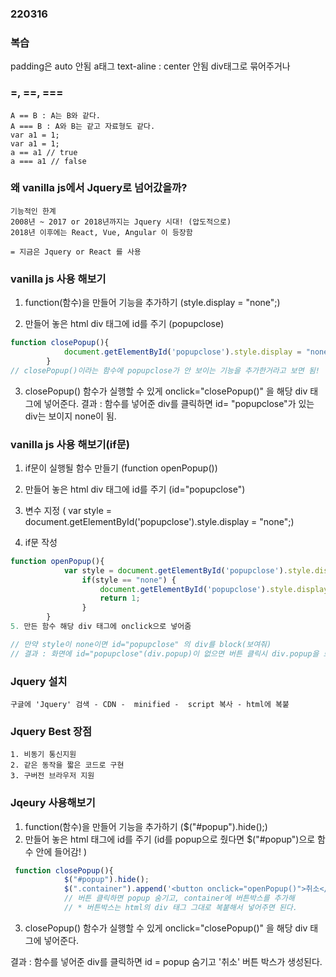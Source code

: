 ### 220316

### 복습
padding은 auto 안됨
a태그 text-aline : center 안됨
div태그로 묶어주거나 


### =, ==, ===
```
A == B : A는 B와 같다.
A === B : A와 B는 같고 자료형도 같다.
var a1 = 1;
var a1 = 1; 
a == a1 // true
a === a1 // false

```


### 왜 vanilla js에서 Jquery로 넘어갔을까?
```
기능적인 한계
2008년 ~ 2017 or 2018년까지는 Jquery 시대! (압도적으로)
2018년 이후에는 React, Vue, Angular 이 등장함

= 지금은 Jquery or React 를 사용
```


### vanilla js 사용 해보기

1. function(함수)을 만들어 기능을 추가하기 (style.display = "none";)

2. 만들어 놓은 html div 태그에 id를 주기 (popupclose)
```js
function closePopup(){
            document.getElementById('popupclose').style.display = "none";
        }
// closePopup()이라는 함수에 popupclose가 안 보이는 기능을 추가한거라고 보면 됨!

```
3. closePopup() 함수가 실행할 수 있게 onclick="closePopup()" 을 해당 div 태그에 넣어준다.
결과 : 함수를 넣어준 div를 클릭하면 id= "popupclose"가 있는 div는 보이지 none이 됨.

 

### vanilla js 사용 해보기(if문)
1. if문이 실행될 함수 만들기 (function openPopup())

2. 만들어 놓은 html div 태그에 id를 주기 (id="popupclose")

3. 변수 지정 ( var style = document.getElementById('popupclose').style.display = "none";) 
<!--id="popupclose" 의 display가 none임을 변수 style에 넣어줌 -->
4. if문 작성
```js
function openPopup(){
            var style = document.getElementById('popupclose').style.display = "none";
                if(style == "none") {
                    document.getElementById('popupclose').style.display = "block";
                    return 1;
                }
        }
5. 만든 함수 해당 div 태그에 onclick으로 넣어줌

// 만약 style이 none이면 id="popupclose" 의 div를 block(보여줘)
// 결과 : 화면에 id="popupclose"(div.popup)이 없으면 버튼 클릭시 div.popup을 보여준다.
```  

### Jquery 설치
```
구글에 'Jquery' 검색 - CDN -  minified -  script 복사 - html에 복붙

```

### Jquery Best 장점
```
1. 비동기 통신지원
2. 같은 동작을 짧은 코드로 구현
3. 구버전 브라우저 지원
```

### Jqeury 사용해보기

1. function(함수)을 만들어 기능을 추가하기 ($("#popup").hide();)
2. 만들어 놓은 html 태그에 id를 주기 (id를 popup으로 줬다면             $("#popup")으로 함수 안에 들어감! )
```js
 function closePopup(){
            $("#popup").hide();
            $(".container").append('<button onclick="openPopup()">취소</button>')
            // 버튼 클릭하면 popup 숨기고, container에 버튼박스를 추가해
            // * 버튼박스는 html의 div 태그 그대로 복붙해서 넣어주면 된다.
```
3. closePopup() 함수가 실행할 수 있게 onclick="closePopup()" 을 해당 div 태그에 넣어준다.

결과 : 함수를 넣어준 div를 클릭하면 id = popup 숨기고 '취소' 버튼 박스가 생성된다.


